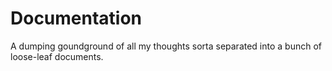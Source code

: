 # Documentation

A dumping goundground of all my thoughts sorta separated into a bunch of loose-leaf documents.


